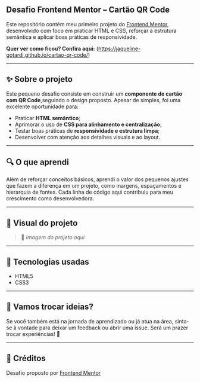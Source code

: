 ## Desafio Frontend Mentor – Cartão QR Code

Este repositório contém meu primeiro projeto do [Frontend Mentor](https://www.frontendmentor.io), desenvolvido com foco em praticar HTML e CSS, reforçar a estrutura semântica e aplicar boas práticas de responsividade.

**Quer ver como ficou? Confira aqui:** (https://jaqueline-gotardi.github.io/cartao-qr-code/)

---

## ✨ Sobre o projeto

Este pequeno desafio consiste em construir um **componente de cartão com QR Code**,seguindo o design proposto. Apesar de simples, foi uma excelente oportunidade para:

- Praticar **HTML semântico**;
- Aprimorar o uso de **CSS para alinhamento e centralização**;
- Testar boas práticas de **responsividade e estrutura limpa**;
- Desenvolver com atenção aos detalhes visuais e ao layout.

---

## 🔍 O que aprendi

Além de reforçar conceitos básicos, aprendi o valor dos pequenos ajustes que fazem a diferença em um projeto, como margens, espaçamentos e hierarquia de fontes. Cada linha de código aqui contribuiu para meu crescimento como desenvolvedora.

---

## 📸 Visual do projeto

> 🔽 *Imagem do projeto aqui*  

---

## 🚀 Tecnologias usadas

- HTML5
- CSS3

---

## 🤝 Vamos trocar ideias?

Se você também está na jornada de aprendizado ou já atua na área, sinta-se à vontade para deixar um feedback ou abrir uma issue. Será um prazer trocar experiências! 🌱

---

## 📌 Créditos

Desafio proposto por [Frontend Mentor](https://www.frontendmentor.io)  
